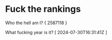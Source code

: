 # Fuck the rankings

Who the hell am I?
{ 2587118 }

What fucking year is it?
[ 2024-07-30T16:31:41Z ]
